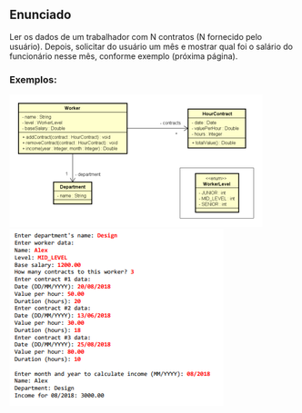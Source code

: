 ## Enunciado

Ler os dados de um trabalhador com N contratos (N fornecido pelo usuário). Depois, solicitar
do usuário um mês e mostrar qual foi o salário do funcionário nesse mês, conforme exemplo
(próxima página).


### Exemplos:

![img.png](img.png)
![img_1.png](img_1.png)